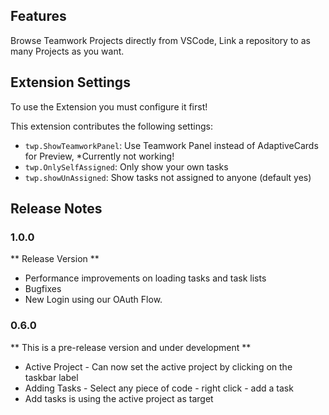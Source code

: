 ## Features
Browse Teamwork Projects directly from VSCode, Link a repository to as many Projects as you want. 

## Extension Settings

To use the Extension you must configure it first!

This extension contributes the following settings:

* `twp.ShowTeamworkPanel`: Use Teamwork Panel instead of AdaptiveCards for Preview, *Currently not working!
* `twp.OnlySelfAssigned`: Only show your own tasks
* `twp.showUnAssigned`: Show tasks not assigned to anyone (default yes)

## Release Notes
### 1.0.0
** Release Version **
* Performance improvements on loading tasks and task lists
* Bugfixes
* New Login using our OAuth Flow. 

### 0.6.0
** This is a pre-release version and under development **
* Active Project - Can now set the active project by clicking on the taskbar label
* Adding Tasks - Select any piece of code - right click - add a task
* Add tasks is using the active project as target



